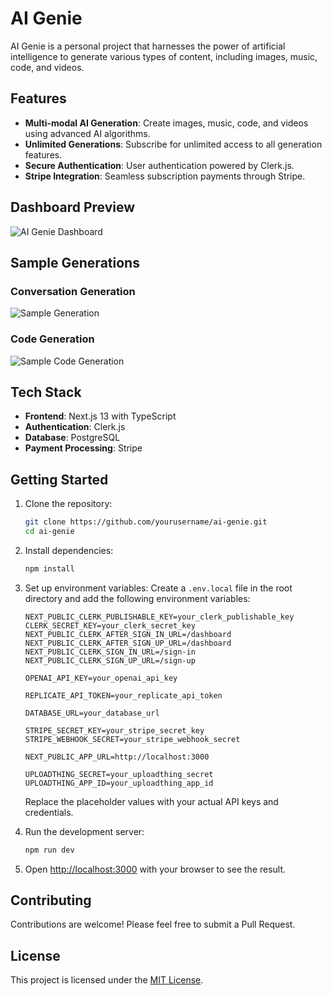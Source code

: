 # AI Genie

AI Genie is a personal project that harnesses the power of artificial intelligence to generate various types of content, including images, music, code, and videos.

## Features

- **Multi-modal AI Generation**: Create images, music, code, and videos using advanced AI algorithms.
- **Unlimited Generations**: Subscribe for unlimited access to all generation features.
- **Secure Authentication**: User authentication powered by Clerk.js.
- **Stripe Integration**: Seamless subscription payments through Stripe.

## Dashboard Preview

![AI Genie Dashboard](https://utfs.io/f/x8mzEklJSlivBA6OcVSsS8OQ0tFE67o39ACUjvauTwbYIKyz)

## Sample Generations

### Conversation Generation
![Sample Generation](https://utfs.io/f/x8mzEklJSliv2QcHBE9xVFicPdHO8u7wyCQoK4JXAZ5bWkjL)

### Code Generation
![Sample Code Generation](https://utfs.io/f/x8mzEklJSliv3TIOKzXv1yghAalVdBc7OkWqKYHsLEiXSUTZ)



## Tech Stack

- **Frontend**: Next.js 13 with TypeScript
- **Authentication**: Clerk.js
- **Database**: PostgreSQL
- **Payment Processing**: Stripe

## Getting Started

1. Clone the repository:
   ```bash
   git clone https://github.com/yourusername/ai-genie.git
   cd ai-genie
   ```

2. Install dependencies:
   ```bash
   npm install
   ```

3. Set up environment variables:
   Create a `.env.local` file in the root directory and add the following environment variables:

   ```
   NEXT_PUBLIC_CLERK_PUBLISHABLE_KEY=your_clerk_publishable_key
   CLERK_SECRET_KEY=your_clerk_secret_key
   NEXT_PUBLIC_CLERK_AFTER_SIGN_IN_URL=/dashboard
   NEXT_PUBLIC_CLERK_AFTER_SIGN_UP_URL=/dashboard
   NEXT_PUBLIC_CLERK_SIGN_IN_URL=/sign-in
   NEXT_PUBLIC_CLERK_SIGN_UP_URL=/sign-up

   OPENAI_API_KEY=your_openai_api_key

   REPLICATE_API_TOKEN=your_replicate_api_token

   DATABASE_URL=your_database_url

   STRIPE_SECRET_KEY=your_stripe_secret_key
   STRIPE_WEBHOOK_SECRET=your_stripe_webhook_secret

   NEXT_PUBLIC_APP_URL=http://localhost:3000

   UPLOADTHING_SECRET=your_uploadthing_secret
   UPLOADTHING_APP_ID=your_uploadthing_app_id
   ```

   Replace the placeholder values with your actual API keys and credentials.

4. Run the development server:
   ```bash
   npm run dev
   ```

5. Open [http://localhost:3000](http://localhost:3000) with your browser to see the result.

## Contributing

Contributions are welcome! Please feel free to submit a Pull Request.

## License

This project is licensed under the [MIT License](LICENSE).

